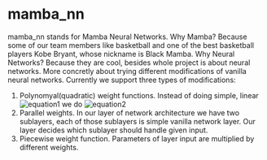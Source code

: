# mamba_nn
mamba_nn stands for Mamba Neural Networks. Why Mamba? Because some of our team members like basketball and one of the best basketball players Kobe Bryant, whose nickname is Black Mamba. Why Neural Networks? Because they are cool, besides whole project is about neural networks. More concretly about trying different modifications of vanilla neural networks. Currently we support three types of modifications: 
1. Polynomyal(quadratic) weight functions. Instead of doing simple, linear ![equation1](http://www.sciweavers.org/tex2img.php?eq=W%20%2A%20x&bc=White&fc=Black&im=jpg&fs=12&ff=arev&edit=0[/img]) we do ![equation2](http://www.sciweavers.org/tex2img.php?eq=W_%7B1%7D%2A%20x%5E%7B2%7D%2BW_%7B2%7D%2Ax&bc=White&fc=Black&im=jpg&fs=12&ff=arev&edit=0[/img])
1. Parallel weights. In our layer of network architecture we have two sublayers, each of those sublayers is simple vanilla network layer. Our layer decides which sublayer should handle given input.
1. Piecewise weight function. Parameters of layer input are multiplied by different weights.
